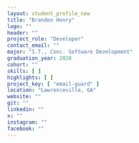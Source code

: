 ```yaml
---
layout: student_profile_new
title: "Brandon Henry"
logo: ""
header: ""
project_role: "Developer"
contact_email: ""
major: "I.T., Conc. Software Development"
graduation_year: 2020
cohort: ""
skills: [ ]
highlights: [ ]
project_key: [ "email-guard" ]
location: "Lawrenceville, GA"
website: ""
git: ""
linkedin: ""
x: ""
instagram: ""
facebook: ""
---
```

